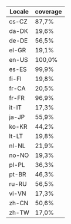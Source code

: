 ﻿| Locale | coverage |
| ------ | -------- |
| cs-CZ | 87,7% |
| da-DK | 19,6% |
| de-DE | 56,5% |
| el-GR | 19,1% |
| en-US | 100,0% |
| es-ES | 99,9% |
| fi-FI | 19,8% |
| fr-CA | 20,5% |
| fr-FR | 96,9% |
| it-IT | 17,3% |
| ja-JP | 55,9% |
| ko-KR | 44,2% |
| lt-LT | 19,8% |
| nl-NL | 21,9% |
| no-NO | 19,3% |
| pl-PL | 36,3% |
| pt-BR | 46,3% |
| ru-RU | 56,5% |
| vi-VN | 17,3% |
| zh-CN | 50,6% |
| zh-TW | 17,0% |
